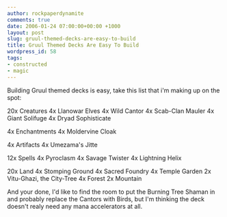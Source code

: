 ```yaml
---
author: rockpaperdynamite
comments: true
date: 2006-01-24 07:00:00+00:00 +1000
layout: post
slug: gruul-themed-decks-are-easy-to-build
title: Gruul Themed Decks Are Easy To Build
wordpress_id: 58
tags:
- constructed
- magic
---
```


Building Gruul themed decks is easy, take this list that i'm making up on the spot:

20x Creatures
4x Llanowar Elves
4x Wild Cantor
4x Scab-Clan Mauler
4x Giant Solifuge
4x Dryad Sophisticate

4x Enchantments
4x Moldervine Cloak

4x Artifacts
4x Umezama's Jitte

12x Spells
4x Pyroclasm
4x Savage Twister
4x Lightning Helix

20x Land
4x Stomping Ground
4x Sacred Foundry
4x Temple Garden
2x Vitu-Ghazi, the City-Tree
4x Forest
2x Mountain

And your done, I'd like to find the room to put the Burning Tree Shaman in and probably replace the Cantors with Birds, but I'm thinking the deck doesn't realy need any mana accelerators at all.
